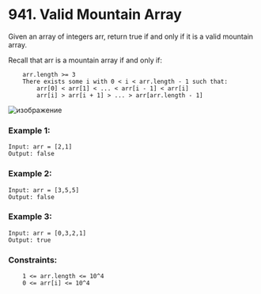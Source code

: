 # 941. Valid Mountain Array

Given an array of integers arr, return true if and only if it is a valid mountain array.

Recall that arr is a mountain array if and only if:
```
    arr.length >= 3
    There exists some i with 0 < i < arr.length - 1 such that:
        arr[0] < arr[1] < ... < arr[i - 1] < arr[i]
        arr[i] > arr[i + 1] > ... > arr[arr.length - 1]
```
 ![изображение](https://user-images.githubusercontent.com/38793933/150952349-8e4c912d-07e4-4b11-a805-809aee8b01df.png)

 

### Example 1:
```
Input: arr = [2,1]
Output: false
```
### Example 2:
```
Input: arr = [3,5,5]
Output: false
```
### Example 3:
```
Input: arr = [0,3,2,1]
Output: true
```
 

### Constraints:
```
    1 <= arr.length <= 10^4
    0 <= arr[i] <= 10^4
```

